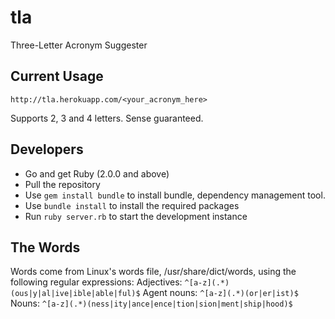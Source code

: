tla
===

Three-Letter Acronym Suggester

Current Usage
-------------

```
http://tla.herokuapp.com/<your_acronym_here>
```

Supports 2, 3 and 4 letters. Sense guaranteed.

Developers
----------
* Go and get Ruby (2.0.0 and above)
* Pull the repository
* Use ```gem install bundle``` to install bundle, dependency management tool. 
* Use ```bundle install``` to install the required packages
* Run ```ruby server.rb``` to start the development instance

The Words
---------

Words come from Linux's words file, /usr/share/dict/words, using the following regular expressions:
Adjectives: ```^[a-z](.*)(ous|y|al|ive|ible|able|ful)$```
Agent nouns: ```^[a-z](.*)(or|er|ist)$```
Nouns: ```^[a-z](.*)(ness|ity|ance|ence|tion|sion|ment|ship|hood)$```
